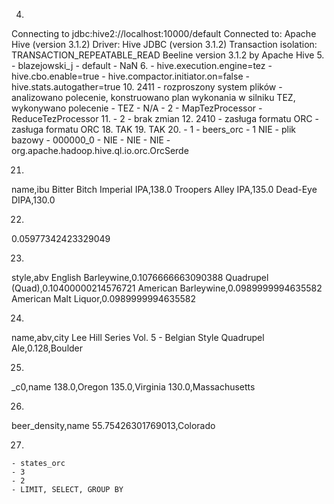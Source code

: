 4.
Connecting to jdbc:hive2://localhost:10000/default
Connected to: Apache Hive (version 3.1.2)
Driver: Hive JDBC (version 3.1.2)
Transaction isolation: TRANSACTION_REPEATABLE_READ
Beeline version 3.1.2 by Apache Hive
5.
    - blazejowski_j
    - default
    - NaN
6.
    - hive.execution.engine=tez
    - hive.cbo.enable=true
    - hive.compactor.initiator.on=false
    - hive.stats.autogather=true
10.
    2411
    - rozproszony system plików
    - analizowano polecenie, konstruowano plan wykonania w silniku TEZ, wykonywano polecenie
    - TEZ
    - N/A
    - 2
    - MapTezProcessor
    - ReduceTezProcessor
11.
    - 2
    - brak zmian
12.
    2410
    - zasługa formatu ORC
    - zasługa formatu ORC
18.
    TAK
19.
    TAK
20.
    - 1
    - beers_orc
    - 1 NIE
    - plik bazowy
    - 000000_0
    - NIE
    - NIE
    - NIE
    - org.apache.hadoop.hive.ql.io.orc.OrcSerde

21.

name,ibu
Bitter Bitch Imperial IPA,138.0
Troopers Alley IPA,135.0
Dead-Eye DIPA,130.0

22.

0.05977342423329049

23.

style,abv
English Barleywine,0.1076666663090388
Quadrupel (Quad),0.10400000214576721
American Barleywine,0.0989999994635582
American Malt Liquor,0.0989999994635582

24.

name,abv,city
Lee Hill Series Vol. 5 - Belgian Style Quadrupel Ale,0.128,Boulder

25.

_c0,name
138.0,Oregon
135.0,Virginia
130.0,Massachusetts

26.

beer_density,name
55.75426301769013,Colorado

27.

    - states_orc
    - 3
    - 2
    - LIMIT, SELECT, GROUP BY
